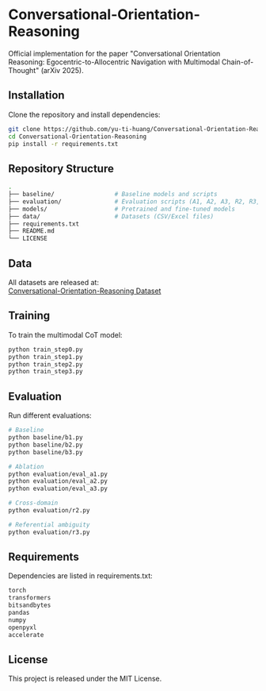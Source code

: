 # Conversational-Orientation-Reasoning
Official implementation for the paper "Conversational Orientation Reasoning: Egocentric-to-Allocentric Navigation with Multimodal Chain-of-Thought" (arXiv 2025).

## Installation
Clone the repository and install dependencies:
```bash
git clone https://github.com/yu-ti-huang/Conversational-Orientation-Reasoning.git
cd Conversational-Orientation-Reasoning
pip install -r requirements.txt
```

## Repository Structure
```bash
.
├── baseline/                 # Baseline models and scripts
├── evaluation/               # Evaluation scripts (A1, A2, A3, R2, R3, etc.)
├── models/                   # Pretrained and fine-tuned models
├── data/                     # Datasets (CSV/Excel files)
├── requirements.txt
├── README.md
└── LICENSE
```

## Data

All datasets are released at:  
[Conversational-Orientation-Reasoning Dataset](https://huggingface.co/datasets/yu-ti-huang/Conversational-Orientation-Reasoning)

## Training
To train the multimodal CoT model:
```bash
python train_step0.py
python train_step1.py
python train_step2.py
python train_step3.py
```

## Evaluation
Run different evaluations:
```bash
# Baseline
python baseline/b1.py
python baseline/b2.py
python baseline/b3.py

# Ablation
python evaluation/eval_a1.py
python evaluation/eval_a2.py
python evaluation/eval_a3.py

# Cross-domain
python evaluation/r2.py

# Referential ambiguity
python evaluation/r3.py
```

## Requirements
Dependencies are listed in requirements.txt:
```bash
torch
transformers
bitsandbytes
pandas
numpy
openpyxl
accelerate
```

## License
This project is released under the MIT License.
